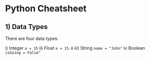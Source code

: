 # Python Cheatsheet

## 1) Data Types
There are four data types:

i) Integer
`a = 15`
ii) Float
`a = 15.0`
iii) String
`name = "John"`
iv Boolean
`isGoing = False"`
